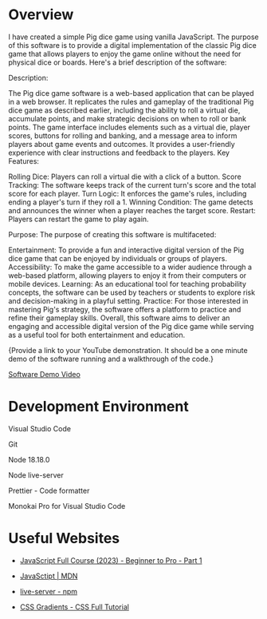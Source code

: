 # Overview

I have created a simple Pig dice game using vanilla JavaScript. The purpose of this software is to provide a digital implementation of the classic Pig dice game that allows players to enjoy the game online without the need for physical dice or boards. Here's a brief description of the software:

Description:

The Pig dice game software is a web-based application that can be played in a web browser.
It replicates the rules and gameplay of the traditional Pig dice game as described earlier, including the ability to roll a virtual die, accumulate points, and make strategic decisions on when to roll or bank points.
The game interface includes elements such as a virtual die, player scores, buttons for rolling and banking, and a message area to inform players about game events and outcomes.
It provides a user-friendly experience with clear instructions and feedback to the players.
Key Features:

Rolling Dice: Players can roll a virtual die with a click of a button.
Score Tracking: The software keeps track of the current turn's score and the total score for each player.
Turn Logic: It enforces the game's rules, including ending a player's turn if they roll a 1.
Winning Condition: The game detects and announces the winner when a player reaches the target score.
Restart: Players can restart the game to play again.

Purpose:
The purpose of creating this software is multifaceted:

Entertainment: To provide a fun and interactive digital version of the Pig dice game that can be enjoyed by individuals or groups of players.
Accessibility: To make the game accessible to a wider audience through a web-based platform, allowing players to enjoy it from their computers or mobile devices.
Learning: As an educational tool for teaching probability concepts, the software can be used by teachers or students to explore risk and decision-making in a playful setting.
Practice: For those interested in mastering Pig's strategy, the software offers a platform to practice and refine their gameplay skills.
Overall, this software aims to deliver an engaging and accessible digital version of the Pig dice game while serving as a useful tool for both entertainment and education.

{Provide a link to your YouTube demonstration.  It should be a one minute demo of the software running and a walkthrough of the code.}

[Software Demo Video](http://youtube.link.goes.here)

# Development Environment

Visual Studio Code

Git

Node 18.18.0

Node live-server

Prettier - Code formatter

Monokai Pro for Visual Studio Code


# Useful Websites

* [JavaScript Full Course (2023) - Beginner to Pro - Part 1](https://www.youtube.com/watch?v=SBmSRK3feww&ab_channel=SuperSimpleDev)
  
* [JavaSctipt | MDN](https://developer.mozilla.org/en-US/docs/Web/JavaScript)

* [live-server - npm](https://www.npmjs.com/package/live-server)

* [CSS Gradients - CSS Full Tutorial](https://www.youtube.com/watch?v=TYHFe4L9bfo&ab_channel=DevDreamer)

